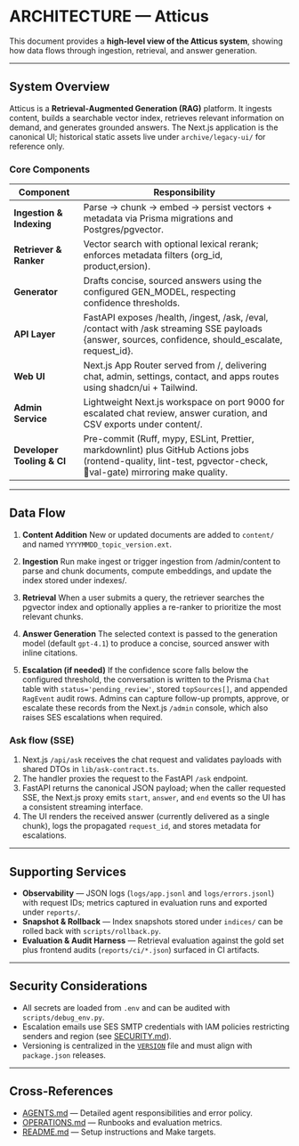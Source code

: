 # ARCHITECTURE — Atticus

This document provides a **high‑level view of the Atticus system**, showing how data flows through ingestion, retrieval, and answer generation.

---

## System Overview

Atticus is a **Retrieval‑Augmented Generation (RAG)** platform.
It ingests content, builds a searchable vector index, retrieves relevant information on demand, and generates grounded answers.
The Next.js application is the canonical UI; historical static assets live under `archive/legacy-ui/` for reference only.

### Core Components

<!-- markdownlint-disable-next-line MD013 -->

| Component | Responsibility |
| --------- | -------------- |
| **Ingestion & Indexing** | Parse → chunk → embed → persist vectors + metadata via Prisma migrations and Postgres/pgvector. |
| **Retriever & Ranker** | Vector search with optional lexical rerank; enforces metadata filters (org_id, product,ersion). |
| **Generator** | Drafts concise, sourced answers using the configured GEN_MODEL, respecting confidence thresholds. |
| **API Layer** | FastAPI exposes /health, /ingest, /ask, /eval, /contact with /ask streaming SSE payloads {answer, sources, confidence, should_escalate, request_id}. |
| **Web UI** | Next.js App Router served from /, delivering chat, admin, settings, contact, and apps routes using shadcn/ui + Tailwind. |
| **Admin Service** | Lightweight Next.js workspace on port 9000 for escalated chat review, answer curation, and CSV exports under content/. |
| **Developer Tooling & CI** | Pre-commit (Ruff, mypy, ESLint, Prettier, markdownlint) plus GitHub Actions jobs (rontend-quality, lint-test, pgvector-check, val-gate) mirroring make quality. |

---

## Data Flow

1. **Content Addition**
   New or updated documents are added to `content/` and named `YYYYMMDD_topic_version.ext`.

2. **Ingestion**
   Run make ingest or trigger ingestion from /admin/content to parse and chunk documents, compute embeddings, and update the index stored under indexes/.

3. **Retrieval**
   When a user submits a query, the retriever searches the pgvector index and optionally applies a re-ranker to prioritize the most relevant chunks.

4. **Answer Generation**
   The selected context is passed to the generation model (default `gpt-4.1`) to produce a concise, sourced answer with inline citations.

5. **Escalation (if needed)**
   If the confidence score falls below the configured threshold, the conversation is written to the Prisma `Chat` table with `status='pending_review'`, stored `topSources[]`, and appended `RagEvent` audit rows. Admins can capture follow-up prompts, approve, or escalate these records from the Next.js `/admin` console, which also raises SES escalations when required.

### Ask flow (SSE)

1. Next.js `/api/ask` receives the chat request and validates payloads with shared DTOs in `lib/ask-contract.ts`.
2. The handler proxies the request to the FastAPI `/ask` endpoint.
3. FastAPI returns the canonical JSON payload; when the caller requested SSE, the Next.js proxy emits `start`, `answer`, and `end` events so the UI has a consistent streaming interface.
4. The UI renders the received answer (currently delivered as a single chunk), logs the propagated `request_id`, and stores metadata for escalations.

---

## Supporting Services

- **Observability** — JSON logs (`logs/app.jsonl` and `logs/errors.jsonl`) with request IDs; metrics captured in evaluation runs and exported under `reports/`.
- **Snapshot & Rollback** — Index snapshots stored under `indices/` can be rolled back with `scripts/rollback.py`.
- **Evaluation & Audit Harness** — Retrieval evaluation against the gold set plus frontend audits (`reports/ci/*.json`) surfaced in CI artifacts.

---

## Security Considerations

- All secrets are loaded from `.env` and can be audited with `scripts/debug_env.py`.
- Escalation emails use SES SMTP credentials with IAM policies restricting senders and region (see [SECURITY.md](SECURITY.md)).
- Versioning is centralized in the [`VERSION`](../VERSION) file and must align with `package.json` releases.

---

## Cross-References

- [AGENTS.md](AGENTS.md) — Detailed agent responsibilities and error policy.
- [OPERATIONS.md](OPERATIONS.md) — Runbooks and evaluation metrics.
- [README.md](../README.md) — Setup instructions and Make targets.

